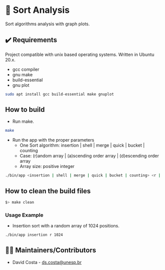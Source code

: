 # 🔢 Sort Analysis

Sort algorithms analysis with graph plots.
<!-- 
![Preview](public/img/screenshot.png) -->

## ✔️ Requirements

Project compatible with unix based operating systems. Written in Ubuntu 20.x.

* gcc compiler
* gnu make
* build-essential
* gnu plot

```bash
sudo apt install gcc build-essential make gnuplot
```
## How to build

- Run make.
```bash
make
```

- Run the app with the proper parameters
    - One Sort algorithm: insertion | shell | merge | quick | bucket | counting
    - Case: (r)andom array | (a)scending order array | (d)escending order array
    - Array size: positive integer
```bash
./bin/app <insertion | shell | merge | quick | bucket | counting> <r | a | d> <array_size>
```

## How to clean the build files
```bash
$> make clean
```

### Usage Example

* Insertion sort with a random array of 1024 positions.
```bash
./bin/app insertion r 1024
```

<!-- 
## ✔️ Configuration

* Change the ... file to ... bla bla bla.

## ✔️ Troubleshooting

 * If ..., check the following:
  - Change A
  - Change B

## 🤔 FAQ

Q: Question.

A: Answer. -->

## 👨‍💻 Maintainers/Contributors

* David Costa - [ds.costa@unesp.br](mailto:ds.costa@unesp.br)
<!-- 
## 📝 License

This project is licensed under the MIT GENERAL PUBLIC LICENSE - see the [LICENSE](LICENSE) file for more details.

**Open Source Software** Hell Yeah!!! ヽ(・∀・)ﾉ -->